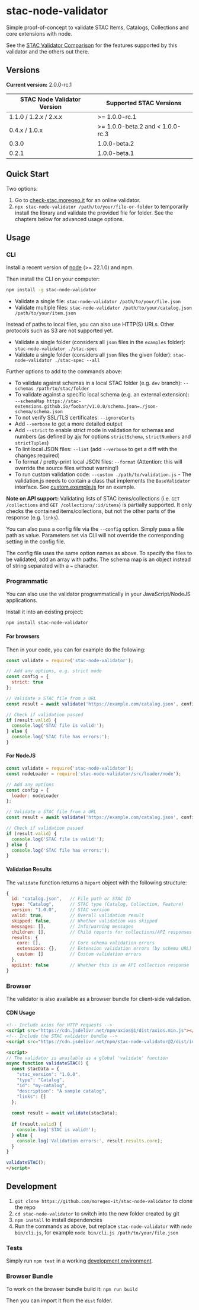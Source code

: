 # stac-node-validator

Simple proof-of-concept to validate STAC Items, Catalogs, Collections and core extensions with node.

See the [STAC Validator Comparison](COMPARISON.md) for the features supported by this validator and the others out there.

## Versions

**Current version:** 2.0.0-rc.1

| STAC Node Validator Version | Supported STAC Versions |
| --------------------------- | ----------------------- |
| 1.1.0 / 1.2.x / 2.x.x       | >= 1.0.0-rc.1           |
| 0.4.x / 1.0.x               | >= 1.0.0-beta.2 and < 1.0.0-rc.3 |
| 0.3.0                       | 1.0.0-beta.2            |
| 0.2.1                       | 1.0.0-beta.1            |

## Quick Start

Two options:

1. Go to [check-stac.moregeo.it](https://check-stac.moregeo.it) for an online validator.
2. `npx stac-node-validator /path/to/your/file-or-folder` to temporarily install the library and validate the provided file for folder. See the chapters below for advanced usage options.

## Usage

### CLI

Install a recent version of [node](https://nodejs.org) (>= 22.1.0) and npm.

Then install the CLI on your computer:

```bash
npm install -g stac-node-validator
```

- Validate a single file: `stac-node-validator /path/to/your/file.json`
- Validate multiple files: `stac-node-validator /path/to/your/catalog.json /path/to/your/item.json`

Instead of paths to local files, you can also use HTTP(S) URLs. Other protocols such as S3 are not supported yet.

- Validate a single folder (considers all `json` files in the `examples` folder): `stac-node-validator ./stac-spec`
- Validate a single folder (considers all `json` files the given folder): `stac-node-validator ./stac-spec --all`

Further options to add to the commands above:

- To validate against schemas in a local STAC folder (e.g. `dev` branch): `--schemas /path/to/stac/folder`
- To validate against a specific local schema (e.g. an external extension): `--schemaMap https://stac-extensions.github.io/foobar/v1.0.0/schema.json=./json-schema/schema.json`
- To not verify SSL/TLS certificates: `--ignoreCerts`
- Add `--verbose` to get a more detailed output
- Add `--strict` to enable strict mode in validation for schemas and numbers (as defined by [ajv](https://ajv.js.org/strict-mode.html) for options `strictSchema`, `strictNumbers` and `strictTuples`)
- To lint local JSON files: `--lint` (add `--verbose` to get a diff with the changes required)
- To format / pretty-print local JSON files: `--format` (Attention: this will override the source files without warning!)
- To run custom validation code: `--custom ./path/to/validation.js` - The validation.js needs to contain a class that implements the `BaseValidator` interface. See [custom.example.js](./custom.example.js) for an example.

**Note on API support:** Validating lists of STAC items/collections (i.e. `GET /collections` and `GET /collections/:id/items`) is partially supported.
It only checks the contained items/collections, but not the other parts of the response (e.g. `links`).

You can also pass a config file via the `--config` option. Simply pass a file path as value.
Parameters set via CLI will not override the corresponding setting in the config file.

The config file uses the same option names as above.
To specify the files to be validated, add an array with paths.
The schema map is an object instead of string separated with a `=` character.

### Programmatic

You can also use the validator programmatically in your JavaScript/NodeJS applications.

Install it into an existing project:

```bash
npm install stac-node-validator
```

#### For browsers

Then in your code, you can for example do the following:

```javascript
const validate = require('stac-node-validator');

// Add any options, e.g. strict mode
const config = {
  strict: true
};

// Validate a STAC file from a URL
const result = await validate('https://example.com/catalog.json', config);

// Check if validation passed
if (result.valid) {
  console.log('STAC file is valid!');
} else {
  console.log('STAC file has errors:');
}
```

#### For NodeJS

```javascript
const validate = require('stac-node-validator');
const nodeLoader = require('stac-node-validator/src/loader/node');

// Add any options
const config = {
  loader: nodeLoader
};

// Validate a STAC file from a URL
const result = await validate('https://example.com/catalog.json', config);

// Check if validation passed
if (result.valid) {
  console.log('STAC file is valid!');
} else {
  console.log('STAC file has errors:');
}
```

#### Validation Results

The `validate` function returns a `Report` object with the following structure:

```javascript
{
  id: "catalog.json",	// File path or STAC ID
  type: "Catalog",		// STAC type (Catalog, Collection, Feature)
  version: "1.0.0",		// STAC version
  valid: true,			// Overall validation result
  skipped: false,		// Whether validation was skipped
  messages: [],			// Info/warning messages
  children: [],			// Child reports for collections/API responses
  results: {
    core: [],			// Core schema validation errors
    extensions: {},		// Extension validation errors (by schema URL)
    custom: []			// Custom validation errors
  },
  apiList: false		// Whether this is an API collection response
}
```

### Browser

The validator is also available as a browser bundle for client-side validation.

#### CDN Usage

```html
<!-- Include axios for HTTP requests -->
<script src="https://cdn.jsdelivr.net/npm/axios@1/dist/axios.min.js"></script>
<!-- Include the STAC validator bundle -->
<script src="https://cdn.jsdelivr.net/npm/stac-node-validator@2/dist/index.js"></script>

<script>
// The validator is available as a global 'validate' function
async function validateSTAC() {
  const stacData = {
    "stac_version": "1.0.0",
    "type": "Catalog",
    "id": "my-catalog",
    "description": "A sample catalog",
    "links": []
  };
  
  const result = await validate(stacData);
  
  if (result.valid) {
    console.log('STAC is valid!');
  } else {
    console.log('Validation errors:', result.results.core);
  }
}

validateSTAC();
</script>
```

## Development

1. `git clone https://github.com/moregeo-it/stac-node-validator` to clone the repo
2. `cd stac-node-validator` to switch into the new folder created by git
3. `npm install` to install dependencies
4. Run the commands as above, but replace `stac-node-validator` with `node bin/cli.js`, for example `node bin/cli.js /path/to/your/file.json`

### Tests

Simply run `npm test` in a working [development environment](#development).

### Browser Bundle

To work on the browser bundle build it: `npm run build`

Then you can import it from the `dist` folder.
